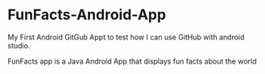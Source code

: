 # FunFacts-Android-App
My First Android GitGub Appt to test how I can use GitHub with android studio.

FunFacts app is a Java Android App that displays fun facts about the world

